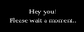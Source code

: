 <!DOCTYPE html>
<html lang="en">

<head>
  <meta charset="utf-8" />
  <meta name="viewport" content="width=device-width, initial-scale=1, minimum-scale=1, maximum-scale=1" />
  <title>An Message Just For You! &lt;3</title>
  <link rel="stylesheet" href="https://cdn.jsdelivr.net/npm/swiper@11/swiper-bundle.min.css" />
  <script src="https://unpkg.com/scrollreveal"></script>
  <script src="https://unpkg.com/typeit@8.7.0/dist/index.umd.js"></script>

</head>

<style>
  @import url('https://fonts.googleapis.com/css2?family=Quicksand:wght@400;700&display=swap');
  @import url('https://fonts.googleapis.com/css2?family=Caveat&display=swap');
  @import url('https://fonts.googleapis.com/css2?family=Nunito+Sans:wght@400;700&display=swap');
  @import url('https://fonts.googleapis.com/css2?family=Poppins:wght@300;400;500;700&display=swap');
  @import url('https://fonts.googleapis.com/css2?family=Inter&family=Itim&display=swap');

  :root {
    --poppins: 'Poppins', sans-serif;
    --nunito: 'Nunito Sans', sans-serif;
    --caveat: 'Caveat', cursive;
    --quicksand: 'Quicksand', sans-serif;
    --itim: 'Itim', cursive;
    --inter: 'Inter', sans-serif;
  }

  html,
  body {
    position: relative;
    height: 100%;
  }

  body {
    background: #000;
    font-family: 'Itim', cursive;
    font-size: 14px;
    color: #fff;
    text-shadow: 0px 2px 2px rgba(0, 0, 0, .5);
    margin: 0;
    padding: 0;
  }

  #bodyblur {
    opacity: .1;
    position: fixed;
    top: 0;
    left: 0;
    right: 0;
    bottom: 0;
    background: rgba(0, 0, 0, .3);
    transition: all 1s ease;
  }

  #wallpaper {
    animation: jj 10s infinite;
    width: 100%;
    height: 100%;
    transform: scale(1);
    transition: all 1.3s ease;
  }

  #wallpaper2,
  #wallpaper3,
  #wallpaper4 {
    display: none
  }

  @keyframes jj {
    0% {
      transform: scale(1);
    }

    50% {
      transform: scale(1.2);
    }

    100% {
      transform: scale(1);
    }
  }

  .swiper {
    width: 100%;
    height: 100%;
  }

  .swiper-slide {
    text-align: center;
    font-size: 18px;
    display: flex;
    flex-direction: column;
    justify-content: center;
    align-items: center;
    margin-top: -100px;
  }

  p {
    margin-left: 60px;
    margin-right: 60px;
    text-align: left
  }

  .swiper-slide img {
    display: block;
    width: 100%;
    height: 100%;
    object-fit: cover;
  }

  .swiper-pagination {
    margin-bottom: 25vh
  }

  .swiper-pagination-bullet-active {
    background-color: #fff !important;
    opacity: 1 !important
  }

  .swiper-pagination-bullet {
    background-color: rgba(158, 158, 158, 1) !important;
  }

  .swiper-button-next,
  .swiper-button-prev {
    opacity: 0;
    cursor: none
  }

  .swiper-button-next:hover,
  .swiper-button-prev:hover {
    opacity: 0
  }

  .swiper-button-prev {
    display: none
  }

  .sembunyi {
    display: none !important;
  }

  .stiker {
    display: flex;
    justify-content: center;
    align-items: center;
    width: 90px;
    height: 90px;
    margin-left: auto;
    margin-right: auto;
    box-shadow: 0 4px 30px rgba(255, 255, 255, 0.3);
    backdrop-filter: blur(5px);
    -webkit-backdrop-filter: blur(5px);
    background: rgba(255, 255, 255, 0.7);
    border: 1px solid rgba(255, 255, 255, 0.3);
    border-radius: 50%;
    padding: 10px;
    margin-bottom: 20px;
    transition: all .75s ease
  }

  .stiker img {
    width: 85px;
    height: 85px;
    border-radius: 50%
  }

  b.merah {
    color: red
  }

  b.kuning {
    color: yellow
  }

  b.putih {
    text-shadow: none;
    padding-left: 8px;
    padding-right: 8px;
    padding-top: 2px;
    padding-bottom: 2px;
    background-color: white;
    border-radius: 12px
  }

  .garismerah {
    border-bottom: 2px solid red
  }

  .gariskuning {
    border-bottom: 2px solid yellow
  }

  p {
    color: white;
    font-size: 15px;
    line-height: 1.5em;
  }

  .scale0 {
    opacity: 0;
    transform: scale(0);
    transition: all .9s ease;
  }

  .scale1 {
    opacity: 1;
    transform: scale(1);
    transition: all .9s ease;
  }

  svg {
    vertical-align: middle;
    width: 22px;
    height: 22px;
    fill: #fff
  }

  .heart-icon {
    z-index: 100;
    width: 30px;
    height: 30px;
    position: fixed;
    animation: heartMove linear 1;
    top: -10vh;
  }

  @keyframes heartMove {
    0% {
      transform: translateY(-10vh);
    }

    100% {
      transform: translateY(100vh);
    }
  }

  svg.line {
    fill: none;
    stroke: #fff;
    stroke-width: 2;
    animation: moving .7s linear infinite alternate;
  }

  .spin {
    animation: spin 3s linear infinite alternate;
  }

  @keyframes spin {
    from {
      transform: rotate(20deg);
    }

    to {
      transform: rotate(-20deg);
    }
  }

  @keyframes moving {
    from {
      transform: translateY(0);
    }

    to {
      transform: translateY(3px);
    }
  }

  .overlay {
    position: fixed;
    top: 0;
    left: 0;
    width: 100%;
    height: 100%;
    display: flex;
    justify-content: center;
    align-items: center;
    background: #000;
    z-index: 100;
  }

  .loading-message {
    font-size: 13px;
    text-shadow: 0px 2px 2px rgba(0, 0, 0, .8);
    color: white;
    text-align: center;
  }

  .blocklove {
    display: none;
    flex-direction: column;
    justify-content: center;
    align-items: center;
  }

  .lovein {
    background: #fff;
    color: #FF0900;
    border-radius: 50%;
    width: 40px;
    height: 40px;
    padding: 10px;
    font-size: 30px;
    display: flex;
    align-items: center;
    text-align: center;
    justify-content: center;
    transition: all .3s ease;
  }

  .lovein:hover {
    transform: scale(.9);
    color: #FF0900;
  }

  .lovein svg {
    stroke: #FF0600;
    width: 30px;
    height: 30px
  }

  .blocktext {
    position: relative;
    width: 100%;
    height: 370px;
    margin-top: 150px;
    overflow: auto;
  }

  #Tombol {
    position: relative;
    margin-top: 20px;
    margin-left: auto;
    margin-right: auto;
    display: flex;
    align-items: center;
    justify-content: center;
    list-style: none;
    transition: all 1s ease;
  }

  #Tombol a {
    cursor: pointer;
    display: inline-flex;
    align-items: center;
    margin: 0;
    margin: 10px;
    transition: all .2s ease;
    padding: 10px;
    outline: 0;
    border: 1px solid white;
    border-radius: 12px;
    line-height: 15px;
    background: rgba(0, 0, 0, .3);
    color: white;
    font-size: 13px;
    font-weight: 700;
    white-space: nowrap;
    overflow: hidden;
    box-shadow: rgba(255, 255, 255, 0.15) 0px 7px 29px 0px;
    z-index: 1
  }

</style>

<body>
  <audio src="" id="linkmp3" class="sembunyi"></audio>
  <div class="overlay">
    <div class="loading-message">Hey you!<br>Please wait a moment..</div>
    <div id="loveIn" class="blocklove">
      <a href="#" class="lovein"><svg class='line'
          xmlns='http://www.w3.org/2000/svg' viewBox='0 0 24 24'>
          <g transform='translate(2.550170, 3.550158)'>
            <path
              d='M0.371729633,8.89614246 C-0.701270367,5.54614246 0.553729633,1.38114246 4.07072963,0.249142462 C5.92072963,-0.347857538 8.20372963,0.150142462 9.50072963,1.93914246 C10.7237296,0.0841424625 13.0727296,-0.343857538 14.9207296,0.249142462 C18.4367296,1.38114246 19.6987296,5.54614246 18.6267296,8.89614246 C16.9567296,14.2061425 11.1297296,16.9721425 9.50072963,16.9721425 C7.87272963,16.9721425 2.09772963,14.2681425 0.371729633,8.89614246 Z'>
            </path>
            <path d='M13.23843,4.013842 C14.44543,4.137842 15.20043,5.094842 15.15543,6.435842'></path>
          </g>
        </svg></a>
      <p id="ket">Touch the LOVE!</p>
    </div>
  </div>

  <div id="bodyblur">
    <img src="./assets/awan3.jpg" id="wallpaper" />
  </div>

  <!-- Swiper -->
  <div class="swiper mySwiper">
    <div class="swiper-wrapper">

      <div class="swiper-slide">
        <div id="stiker1" class="scale0 stiker">
          <img src="./assets/pusn.gif" />
        </div>
        <h1 id="teks1" class="scale0 itim" style="font-size: 22px;">Sorry 🫠<br><br>>>></h1>
      </div>

      <div class="swiper-slide">
        <div id="stiker2" class="scale0 stiker sembunyi">
          <img src="./assets/g5.gif" />
        </div>
        <div id="scroll-container" class="blocktext">
          <p id="teks2" class="itim" style="font-size:17px;margin-left:40px">
            <b class="garismerah">Sorry</b> I know you don't want to talk to me,<br><br>
            But i want 🫣<br><br>
            <b>Haha 😝<br>I Love You Foreverrr 💐<br>My darling,<br>My love,<br>I love you always 😍</b><br><br>
this thing will never happen again,okay 🫶🏻
          </p>
        </div>
      </div>

    </div>
    <div class="swiper-button-next"></div>
    <div class="swiper-button-prev"></div>
    <div class="swiper-pagination"></div>
  </div>

  <script src="https://cdn.jsdelivr.net/npm/swiper@11/swiper-bundle.min.js"></script>

</body>

<script>
  var teksSekarang = 1;
  const body = document.querySelector("body");
  audio = new Audio('' + linkmp3.src);
  var swiper = new Swiper(".mySwiper", {
    pagination: {
      el: ".swiper-pagination",
      dynamicBullets: false,
    },
    on: {
      slideChange: function () {
        var currentIndex = swiper.activeIndex;

        teksSekarang++;
        teksScale = document.querySelector('#teks' + teksSekarang);
        stikerScale = document.querySelector('#stiker' + teksSekarang);
        Tombol = document.querySelector('#Tombol');
        setTimeout(function(){
          teksScale.classList.add("scale1");
          stikerScale.classList.add("scale1");

          if(teksSekarang == 2){ katanimasi() }
        }, 50);
      },
    },
    navigation: { nextEl: ".swiper-button-next", prevEl: ".swiper-button-prev", },
  });

  var varteks = teks2.innerHTML; teks2.innerHTML = "";
  function katanimasi(){
    new TypeIt("#teks2", {
      strings: ["" + varteks],
      startDelay: 250,
      speed: 40,
      cursor: true,
      afterComplete: function(){
        clearInterval(scrollInterval);
        teks2.innerHTML = varteks;
        setInterval(berjatuhan, 200);
      },
    }).go();
  }

  window.addEventListener("load", (event) => {
    window.scrollTo(0, 0);
    var overlay = document.querySelector(".loading-message");
    overlay.style.display = "none";
    var tomlv = document.querySelector(".blocklove");
    tomlv.style.display = "flex";
  });

  var sudahKlik = true;
  document.getElementById('loveIn').innerHTML = '<style>.lovein svg{animation:none;stroke:#ff0000;stroke-width:1.3;fill:none;width:35px;height:35px}</style><label class="lovein"><svg class="line" xmlns="http://www.w3.org/2000/svg" viewBox="0 0 24 24"><g transform="translate(2.550170, 3.550158)"><path d="M0.371729633,8.89614246 C-0.701270367,5.54614246 0.553729633,1.38114246 4.07072963,0.249142462 C5.92072963,-0.347857538 8.20372963,0.150142462 9.50072963,1.93914246 C10.7237296,0.0841424625 13.0727296,-0.343857538 14.9207296,0.249142462 C18.4367296,1.38114246 19.6987296,5.54614246 18.6267296,8.89614246 C16.9567296,14.2061425 11.1297296,16.9721425 9.50072963,16.9721425 C7.87272963,16.9721425 2.09772963,14.2681425 0.371729633,8.89614246 Z"></path><path d="M13.23843,4.013842 C14.44543,4.137842 15.20043,5.094842 15.15543,6.435842"></path></g></svg></label><p id="ket">Touch the LOVE!</p>';

  document.getElementById("loveIn").onclick = function() {
    if (sudahKlik) {
      audio.play();
      document.querySelector(".overlay").style.display = "none";

      stiker1.classList.add("scale1");
      teks1.classList.add("scale1");
    } else {
      sudahKlik = true;
      document.getElementById('loveIn').innerHTML = '<style>.lovein svg{animation:none;stroke:#ff0000;stroke-width:1.3;fill:none;width:35px;height:35px}</style><label class="lovein"><svg class="line" xmlns="http://www.w3.org/2000/svg" viewBox="0 0 24 24"><g transform="translate(2.550170, 3.550158)"><path d="M0.371729633,8.89614246 C-0.701270367,5.54614246 0.553729633,1.38114246 4.07072963,0.249142462 C5.92072963,-0.347857538 8.20372963,0.150142462 9.50072963,1.93914246 C10.7237296,0.0841424625 13.0727296,-0.343857538 14.9207296,0.249142462 C18.4367296,1.38114246 19.6987296,5.54614246 18.6267296,8.89614246 C16.9567296,14.2061425 11.1297296,16.9721425 9.50072963,16.9721425 C7.87272963,16.9721425 2.09772963,14.2681425 0.371729633,8.89614246 Z"></path><path d="M13.23843,4.013842 C14.44543,4.137842 15.20043,5.094842 15.15543,6.435842"></path></g></svg></label><p id="ket">Touch the LOVE!</p>';
    }
  }

  function berjatuhan() {
    const heart = document.createElement("div");
    heart.innerHTML = "<svg class='line spin' style='opacity:.5;z-index:100' xmlns='http://www.w3.org/2000/svg' viewBox='0 0 24 24'><g transform='translate(2.550170, 3.550158)'><path d='M0.371729633,8.89614246 C-0.701270367,5.54614246 0.553729633,1.38114246 4.07072963,0.249142462 C5.92072963,-0.347857538 8.20372963,0.150142462 9.50072963,1.93914246 C10.7237296,0.0841424625 13.0727296,-0.343857538 14.9207296,0.249142462 C18.4367296,1.38114246 19.6987296,5.54614246 18.6267296,8.89614246 C16.9567296,14.2061425 11.1297296,16.9721425 9.50072963,16.9721425 C7.87272963,16.9721425 2.09772963,14.2681425 0.371729633,8.89614246 Z'></path><path d='M13.23843,4.013842 C14.44543,4.137842 15.20043,5.094842 15.15543,6.435842'></path></g></svg>";
    heart.className = "heart-icon";
    heart.style.left = (Math.random() * 95) + "vw";
    heart.style.animationDuration = (Math.random() * 3) + 2 + "s";
    document.body.appendChild(heart);
  }

  setInterval(function() {
    var heartArr = document.querySelectorAll(".heart-icon");
    if (heartArr.length > 100) {
      heartArr[0].remove();
    }
  }, 100);

  const scrollContainer = document.getElementById("scroll-container");

  function autoScroll() {
    scrollContainer.scrollTop += 10;
  }

  const scrollInterval = setInterval(autoScroll, 50);

</script>

</html>
